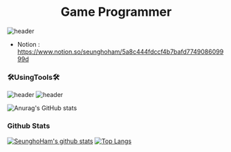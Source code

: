 
<!--
![header](https://capsule-render.vercel.app/api?type=waving&color=auto&height=300&section=header&text=Seungho%20Ham&fontSize=90&fontColor=fffafa&animation=fadeIn&fontAlign=60)

<h3 align="center"><b>나에 대하여</b></h3>
<p align="center">게임 클라이언트 개발자 입니다! </p>


![header](https://img.shields.io/badge/Unity%20Engine-a9a9a9?style=flat-square&logo=Vimeo&logoColor=white&link=https://velog.io/@new_wisdom)
![header](https://img.shields.io/badge/테스트1%20테스트2-00ffff?style=flat-square&logo=Vimeo&logoColor=white&link=https://velog.io/@new_wisdom)
<img src="https://img.shields.io/badge/C-AFEEEE?style=flat-square&logo=C&logoColor=white"/></a>&nbsp 
-->

<h1 align="center"><b>Game Programmer</b></h1>


![header](https://img.shields.io/badge/ProfileNotion-123456?style=flat-square&logl=appveyor&logo=Notion&logoColor=white&link=https://www.notion.so/seunghoham/5a8c444fdccf4b7bafd774908609999d)

 - Notion : <https://www.notion.so/seunghoham/5a8c444fdccf4b7bafd774908609999d>


<h3 align="left">🛠️UsingTools🛠️</h3>

![header](https://img.shields.io/badge/Unity-000000?style=flat-square&logo=Unity&logoColor=white) ![header](https://img.shields.io/badge/UnrealEngine-000000?style=flat-square&logo=UnrealEngine&logoColor=white)  

 ![Anurag's GitHub stats](https://github-readme-stats.vercel.app/api?username=SeunghoHam&show_icons=true&theme=radical)
<!--
<p>
<img align="center" src="https://github-readme-stats.vercel.app/api/top-langs/?username=SeunghoHam&hide=java,html,ShaderLab&theme=radical&line_height=27" alt="Anurag's github stats" />  &nbsp;  <img align="center" src="https://github-readme-stats.vercel.app/api?username=SeunghoHam&show_icons=true&theme=radical&line_height=27" alt="Anurag's github stats" />
</p> 
-->


#### <h3 align="left"><b> Github Stats </b></h3>
[![SeunghoHam's github stats](https://github-readme-stats.vercel.app/api?username=SeunghoHam&bg_color=ffa745,fe869f,ef7ac8,a083ed,43aeff&title_color=fff&text_color=fff&show_icons=true&count_private=true)](https://github.com/SeunghoHam)
[![Top Langs](https://github-readme-stats.vercel.app/api/top-langs/?username=SeunghoHam&layout=compact)](https://github.com/SeunghoHam)

